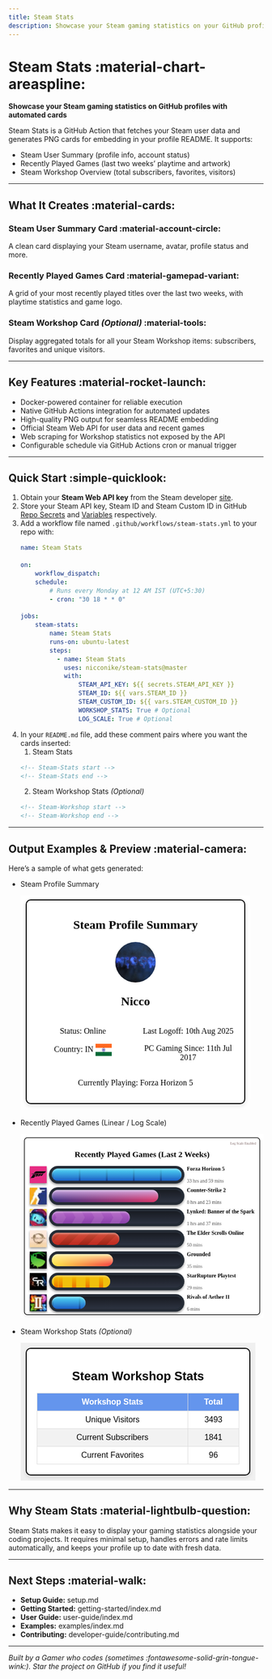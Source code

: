 ```yaml
---
title: Steam Stats
description: Showcase your Steam gaming statistics on your GitHub profile with automated cards
---
```


# Steam Stats :material-chart-areaspline:
**Showcase your Steam gaming statistics on GitHub profiles with automated cards**

Steam Stats is a GitHub Action that fetches your Steam user data and generates PNG cards for embedding in your profile README. It supports:

- Steam User Summary (profile info, account status)
- Recently Played Games (last two weeks’ playtime and artwork)
- Steam Workshop Overview (total subscribers, favorites, visitors)

---

## **What It Creates** :material-cards:

### **Steam User Summary Card** :material-account-circle:
A clean card displaying your Steam username, avatar, profile status and more.

### **Recently Played Games Card** :material-gamepad-variant:
A grid of your most recently played titles over the last two weeks, with playtime statistics and game logo.

### **Steam Workshop Card** *(Optional)* :material-tools:
Display aggregated totals for all your Steam Workshop items: subscribers, favorites and unique visitors.

---

## Key Features :material-rocket-launch:

- Docker-powered container for reliable execution
- Native GitHub Actions integration for automated updates
- High-quality PNG output for seamless README embedding
- Official Steam Web API for user data and recent games
- Web scraping for Workshop statistics not exposed by the API
- Configurable schedule via GitHub Actions cron or manual trigger

---

## Quick Start :simple-quicklook:

1. Obtain your **Steam Web API key** from the Steam developer [site](https://steamcommunity.com/dev).
2. Store your Steam API key, Steam ID and Steam Custom ID in GitHub [Repo Secrets](https://docs.github.com/en/actions/how-tos/write-workflows/choose-what-workflows-do/use-secrets) and [Variables](https://docs.github.com/en/actions/how-tos/write-workflows/choose-what-workflows-do/use-variables) respectively.
3. Add a workflow file named `.github/workflows/steam-stats.yml` to your repo with:
    ```yml
    name: Steam Stats

    on:
        workflow_dispatch:
        schedule:
            # Runs every Monday at 12 AM IST (UTC+5:30)
            - cron: "30 18 * * 0"

    jobs:
        steam-stats:
            name: Steam Stats
            runs-on: ubuntu-latest
            steps:
              - name: Steam Stats
                uses: nicconike/steam-stats@master
                with:
                    STEAM_API_KEY: ${{ secrets.STEAM_API_KEY }}
                    STEAM_ID: ${{ vars.STEAM_ID }}
                    STEAM_CUSTOM_ID: ${{ vars.STEAM_CUSTOM_ID }}
                    WORKSHOP_STATS: True # Optional
                    LOG_SCALE: True # Optional
    ```
4. In your `README.md` file, add these comment pairs where you want the cards inserted:
    1. Steam Stats
    ```md
    <!-- Steam-Stats start -->
    <!-- Steam-Stats end -->
    ```
    2. Steam Workshop Stats *(Optional)*
    ```md
    <!-- Steam-Workshop start -->
    <!-- Steam-Workshop end -->
    ```
---

## Output Examples & Preview :material-camera:

Here’s a sample of what gets generated:

- Steam Profile Summary

    ![Steam Summary Card](assets/steam_summary.png)

- Recently Played Games (Linear / Log Scale)

    ![Recently Played Games](assets/recently_played_games.png)

- Steam Workshop Stats *(Optional)*

    ![Steam Workshop Stats](assets/steam_workshop_stats.png)

---

## Why Steam Stats :material-lightbulb-question:

Steam Stats makes it easy to display your gaming statistics alongside your coding projects. It requires minimal setup, handles errors and rate limits automatically, and keeps your profile up to date with fresh data.

---

## Next Steps :material-walk:

- **Setup Guide:** setup.md
- **Getting Started:** getting-started/index.md
- **User Guide:** user-guide/index.md
- **Examples:** examples/index.md
- **Contributing:** developer-guide/contributing.md

---

*Built by a Gamer who codes (sometimes :fontawesome-solid-grin-tongue-wink:). Star the project on GitHub if you find it useful!*
